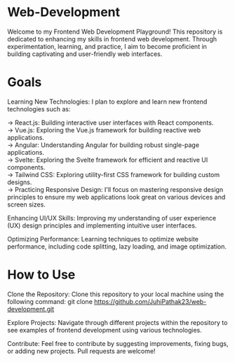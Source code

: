 # Web-Development
Welcome to my Frontend Web Development Playground! This repository is dedicated to enhancing my skills in frontend web development. Through experimentation, learning, and practice, I aim to become proficient in building captivating and user-friendly web interfaces.

# Goals
Learning New Technologies: I plan to explore and learn new frontend technologies such as:

-> React.js: Building interactive user interfaces with React components. <br/>
-> Vue.js: Exploring the Vue.js framework for building reactive web applications. <br/>
-> Angular: Understanding Angular for building robust single-page applications. <br/>
-> Svelte: Exploring the Svelte framework for efficient and reactive UI components. <br/>
-> Tailwind CSS: Exploring utility-first CSS framework for building custom designs. <br/>
-> Practicing Responsive Design: I'll focus on mastering responsive design principles to ensure my web applications look great on various devices and screen sizes. <br/>

Enhancing UI/UX Skills: Improving my understanding of user experience (UX) design principles and implementing intuitive user interfaces.

Optimizing Performance: Learning techniques to optimize website performance, including code splitting, lazy loading, and image optimization.

# How to Use
Clone the Repository: Clone this repository to your local machine using the following command:
git clone https://github.com/JuhiPathak23/web-development.git

Explore Projects: Navigate through different projects within the repository to see examples of frontend development using various technologies.

Contribute: Feel free to contribute by suggesting improvements, fixing bugs, or adding new projects. Pull requests are welcome!
